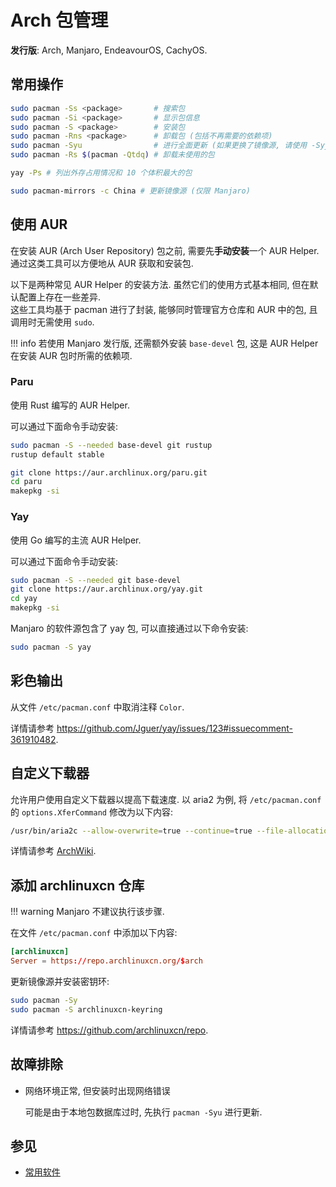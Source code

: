 # Arch 包管理

**发行版**: Arch, Manjaro, EndeavourOS, CachyOS.

## 常用操作

```sh
sudo pacman -Ss <package>       # 搜索包
sudo pacman -Si <package>       # 显示包信息
sudo pacman -S <package>        # 安装包
sudo pacman -Rns <package>      # 卸载包 (包括不再需要的依赖项)
sudo pacman -Syu                # 进行全面更新 (如果更换了镜像源, 请使用 -Syyu)
sudo pacman -Rs $(pacman -Qtdq) # 卸载未使用的包

yay -Ps # 列出外存占用情况和 10 个体积最大的包

sudo pacman-mirrors -c China # 更新镜像源 (仅限 Manjaro)
```

## 使用 AUR

在安装 AUR (Arch User Repository) 包之前, 需要先**手动安装**一个 AUR Helper. 通过这类工具可以方便地从 AUR 获取和安装包.

以下是两种常见 AUR Helper 的安装方法. 虽然它们的使用方式基本相同, 但在默认配置上存在一些差异.  
这些工具均基于 pacman 进行了封装, 能够同时管理官方仓库和 AUR 中的包, 且调用时无需使用 `sudo`.

!!! info
    若使用 Manjaro 发行版, 还需额外安装 `base-devel` 包, 这是 AUR Helper 在安装 AUR 包时所需的依赖项.

### Paru

使用 Rust 编写的 AUR Helper.

可以通过下面命令手动安装:

```sh
sudo pacman -S --needed base-devel git rustup
rustup default stable

git clone https://aur.archlinux.org/paru.git
cd paru
makepkg -si
```

### Yay

使用 Go 编写的主流 AUR Helper.

可以通过下面命令手动安装:

```sh
sudo pacman -S --needed git base-devel
git clone https://aur.archlinux.org/yay.git
cd yay
makepkg -si
```

Manjaro 的软件源包含了 yay 包, 可以直接通过以下命令安装:

```sh
sudo pacman -S yay
```

## 彩色输出

从文件 `/etc/pacman.conf` 中取消注释 `Color`.

详情请参考 <https://github.com/Jguer/yay/issues/123#issuecomment-361910482>.

## 自定义下载器

允许用户使用自定义下载器以提高下载速度. 以 aria2 为例, 将 `/etc/pacman.conf` 的 `options.XferCommand` 修改为以下内容:

```sh
/usr/bin/aria2c --allow-overwrite=true --continue=true --file-allocation=none --log-level=error --max-tries=2 --max-connection-per-server=2 --max-file-not-found=5 --min-split-size=5M --no-conf --remote-time=true --summary-interval=60 --timeout=5 --dir=/ --out %o %u
```

详情请参考 [ArchWiki](https://wiki.archlinux.org/title/Pacman/Tips_and_tricks#Performance).

## 添加 archlinuxcn 仓库

!!! warning
    Manjaro 不建议执行该步骤.

在文件 `/etc/pacman.conf` 中添加以下内容:

```conf
[archlinuxcn]
Server = https://repo.archlinuxcn.org/$arch
```

更新镜像源并安装密钥环:

```sh
sudo pacman -Sy
sudo pacman -S archlinuxcn-keyring
```

详情请参考 <https://github.com/archlinuxcn/repo>.

## 故障排除

- 网络环境正常, 但安装时出现网络错误

    可能是由于本地包数据库过时, 先执行 `pacman -Syu` 进行更新.

## 参见

- [常用软件](../../常用软件.md)
